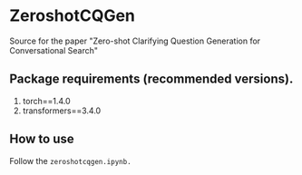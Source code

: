# ZeroshotCQGen
Source for the paper "Zero-shot Clarifying Question Generation for Conversational Search"

## Package requirements (recommended versions).
1. torch==1.4.0
1. transformers==3.4.0

## How to use
Follow the `zeroshotcqgen.ipynb.`
